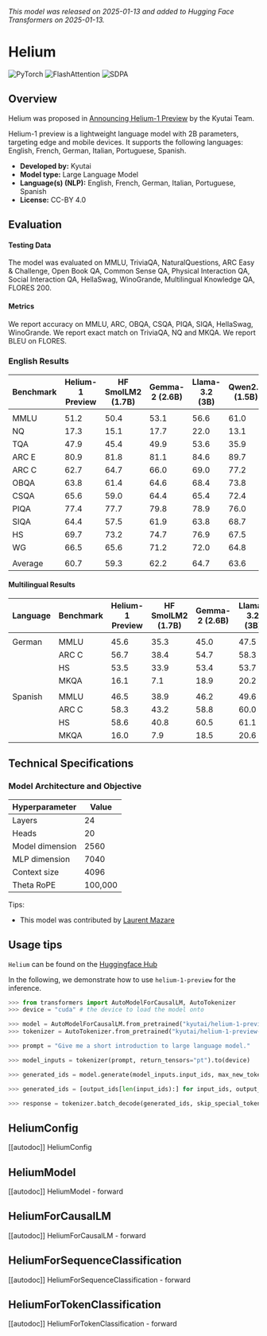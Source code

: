 <!--Copyright 2024 Kyutai and The HuggingFace Team. All rights reserved.

Licensed under the Apache License, Version 2.0 (the "License"); you may not use this file except in compliance with
the License. You may obtain a copy of the License at

http://www.apache.org/licenses/LICENSE-2.0

Unless required by applicable law or agreed to in writing, software distributed under the License is distributed on
an "AS IS" BASIS, WITHOUT WARRANTIES OR CONDITIONS OF ANY KIND, either express or implied. See the License for the
specific language governing permissions and limitations under the License.

⚠️ Note that this file is in Markdown but contain specific syntax for our doc-builder (similar to MDX) that may not be
rendered properly in your Markdown viewer.

-->
*This model was released on 2025-01-13 and added to Hugging Face Transformers on 2025-01-13.*

# Helium

<div class="flex flex-wrap space-x-1">
<img alt="PyTorch" src="https://img.shields.io/badge/PyTorch-DE3412?style=flat&logo=pytorch&logoColor=white">
<img alt="FlashAttention" src="https://img.shields.io/badge/%E2%9A%A1%EF%B8%8E%20FlashAttention-eae0c8?style=flat">
<img alt="SDPA" src="https://img.shields.io/badge/SDPA-DE3412?style=flat&logo=pytorch&logoColor=white">
</div>

## Overview

Helium was proposed in [Announcing Helium-1 Preview](https://kyutai.org/2025/01/13/helium.html) by the Kyutai Team.


Helium-1 preview is a lightweight language model with 2B parameters, targeting edge and mobile devices.
It supports the following languages: English, French, German, Italian, Portuguese, Spanish.

- **Developed by:** Kyutai
- **Model type:** Large Language Model
- **Language(s) (NLP):** English, French, German, Italian, Portuguese, Spanish
- **License:** CC-BY 4.0




## Evaluation

<!-- This section describes the evaluation protocols and provides the results. -->

#### Testing Data

<!-- This should link to a Dataset Card if possible. -->

The model was evaluated on MMLU, TriviaQA, NaturalQuestions, ARC Easy & Challenge, Open Book QA, Common Sense QA, 
Physical Interaction QA, Social Interaction QA, HellaSwag, WinoGrande, Multilingual Knowledge QA, FLORES 200.

#### Metrics

<!-- These are the evaluation metrics being used, ideally with a description of why. -->

We report accuracy on MMLU, ARC, OBQA, CSQA, PIQA, SIQA, HellaSwag, WinoGrande.
We report exact match on TriviaQA, NQ and MKQA.
We report BLEU on FLORES.

### English Results

| Benchmark | Helium-1 Preview | HF SmolLM2 (1.7B) | Gemma-2 (2.6B) | Llama-3.2 (3B) | Qwen2.5 (1.5B) |
|--------------|--------|--------|--------|--------|--------|
| | | | | | |
| MMLU | 51.2 | 50.4 | 53.1 | 56.6 | 61.0 |
| NQ   | 17.3 | 15.1 | 17.7 | 22.0 | 13.1 |
| TQA  | 47.9 | 45.4 | 49.9 | 53.6 | 35.9 |
| ARC E | 80.9 | 81.8 | 81.1 | 84.6 | 89.7 |
| ARC C | 62.7 | 64.7 | 66.0 | 69.0 | 77.2 |
| OBQA | 63.8 | 61.4 | 64.6 | 68.4 | 73.8 |
| CSQA | 65.6 | 59.0 | 64.4 | 65.4 | 72.4 |
| PIQA | 77.4 | 77.7 | 79.8 | 78.9 | 76.0 |
| SIQA | 64.4 | 57.5 | 61.9 | 63.8 | 68.7 |
| HS | 69.7 | 73.2 | 74.7 | 76.9 | 67.5 |
| WG | 66.5 | 65.6 | 71.2 | 72.0 | 64.8 |
| | | | | | |
| Average | 60.7 | 59.3 | 62.2 | 64.7 | 63.6 |

#### Multilingual Results

| Language | Benchmark | Helium-1 Preview | HF SmolLM2 (1.7B) | Gemma-2 (2.6B) | Llama-3.2 (3B) | Qwen2.5 (1.5B) |
|-----|--------------|--------|--------|--------|--------|--------|
| | | | | | | |
|German| MMLU | 45.6 | 35.3 | 45.0 | 47.5 | 49.5 |
|| ARC C | 56.7 | 38.4 | 54.7 | 58.3 | 60.2 |
|| HS | 53.5 | 33.9 | 53.4 | 53.7 | 42.8 |
|| MKQA | 16.1 | 7.1 | 18.9 | 20.2 | 10.4 |
| | | | | | | |
|Spanish| MMLU | 46.5 | 38.9 | 46.2 | 49.6 | 52.8 |
|| ARC C | 58.3 | 43.2 | 58.8 | 60.0 | 68.1 |
|| HS | 58.6 | 40.8 | 60.5 | 61.1 | 51.4 |
|| MKQA | 16.0 | 7.9 | 18.5 | 20.6 | 10.6 |


## Technical Specifications

### Model Architecture and Objective

| Hyperparameter | Value |
|--------------|--------|
| Layers | 24 |
| Heads  | 20 |
| Model dimension | 2560 |
| MLP dimension | 7040 |
| Context size | 4096 |
| Theta RoPE | 100,000 |

Tips:

- This model was contributed by [Laurent Mazare](https://huggingface.co/lmz)

  
## Usage tips

`Helium` can be found on the [Huggingface Hub](https://huggingface.co/models?other=helium)

In the following, we demonstrate how to use `helium-1-preview` for the inference. 

```python
>>> from transformers import AutoModelForCausalLM, AutoTokenizer
>>> device = "cuda" # the device to load the model onto

>>> model = AutoModelForCausalLM.from_pretrained("kyutai/helium-1-preview-2b", device_map="auto")
>>> tokenizer = AutoTokenizer.from_pretrained("kyutai/helium-1-preview-2b")

>>> prompt = "Give me a short introduction to large language model."

>>> model_inputs = tokenizer(prompt, return_tensors="pt").to(device)

>>> generated_ids = model.generate(model_inputs.input_ids, max_new_tokens=512, do_sample=True)

>>> generated_ids = [output_ids[len(input_ids):] for input_ids, output_ids in zip(model_inputs.input_ids, generated_ids)]

>>> response = tokenizer.batch_decode(generated_ids, skip_special_tokens=True)[0]
```

## HeliumConfig

[[autodoc]] HeliumConfig

## HeliumModel

[[autodoc]] HeliumModel
    - forward

## HeliumForCausalLM

[[autodoc]] HeliumForCausalLM
    - forward

## HeliumForSequenceClassification

[[autodoc]] HeliumForSequenceClassification
    - forward

## HeliumForTokenClassification

[[autodoc]] HeliumForTokenClassification
    - forward

